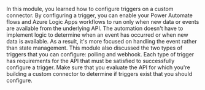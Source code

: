 In this module, you learned how to configure triggers on a custom connector. By configuring a trigger, you can enable your Power Automate flows and Azure Logic Apps workflows to run only when new data or events are available from the underlying API. The automation doesn't have to implement logic to determine when an event has occurred or when new data is available. As a result, it's more focused on handling the event rather than state management. This module also discussed the two types of triggers that you can configure: polling and webhook. Each type of trigger has requirements for the API that must be satisfied to successfully configure a trigger. Make sure that you evaluate the API for which you're building a custom connector to determine if triggers exist that you should configure. 
